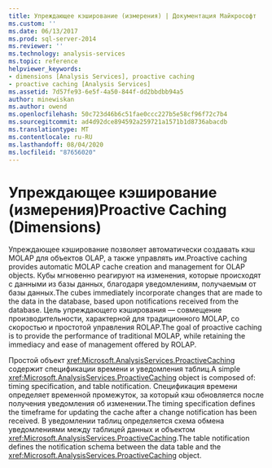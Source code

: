 ```yaml
---
title: Упреждающее кэширование (измерения) | Документация Майкрософт
ms.custom: ''
ms.date: 06/13/2017
ms.prod: sql-server-2014
ms.reviewer: ''
ms.technology: analysis-services
ms.topic: reference
helpviewer_keywords:
- dimensions [Analysis Services], proactive caching
- proactive caching [Analysis Services]
ms.assetid: 7d57fe93-6e5f-4a50-844f-dd2bbdbb94a5
author: minewiskan
ms.author: owend
ms.openlocfilehash: 50c723d46b6c51fae0ccc227b5e58cf96f72c7b4
ms.sourcegitcommit: ad4d92dce894592a259721a1571b1d8736abacdb
ms.translationtype: MT
ms.contentlocale: ru-RU
ms.lasthandoff: 08/04/2020
ms.locfileid: "87656020"
---
```

# <a name="proactive-caching-dimensions"></a><span data-ttu-id="bd59b-102">Упреждающее кэширование (измерения)</span><span class="sxs-lookup"><span data-stu-id="bd59b-102">Proactive Caching (Dimensions)</span></span>
  <span data-ttu-id="bd59b-103">Упреждающее кэширование позволяет автоматически создавать кэш MOLAP для объектов OLAP, а также управлять им.</span><span class="sxs-lookup"><span data-stu-id="bd59b-103">Proactive caching provides automatic MOLAP cache creation and management for OLAP objects.</span></span> <span data-ttu-id="bd59b-104">Кубы мгновенно реагируют на изменения, которые происходят с данными из базы данных, благодаря уведомлениям, получаемым от базы данных.</span><span class="sxs-lookup"><span data-stu-id="bd59b-104">The cubes immediately incorporate changes that are made to the data in the database, based upon notifications received from the database.</span></span> <span data-ttu-id="bd59b-105">Цель упреждающего кэширования — совмещение производительности, характерной для традиционного MOLAP, со скоростью и простотой управления ROLAP.</span><span class="sxs-lookup"><span data-stu-id="bd59b-105">The goal of proactive caching is to provide the performance of traditional MOLAP, while retaining the immediacy and ease of management offered by ROLAP.</span></span>  
  
 <span data-ttu-id="bd59b-106">Простой объект <xref:Microsoft.AnalysisServices.ProactiveCaching> содержит спецификации времени и уведомления таблиц.</span><span class="sxs-lookup"><span data-stu-id="bd59b-106">A simple <xref:Microsoft.AnalysisServices.ProactiveCaching> object is composed of: timing specification, and table notification.</span></span> <span data-ttu-id="bd59b-107">Спецификация времени определяет временной промежуток, за который кэш обновляется после получения уведомления об изменении.</span><span class="sxs-lookup"><span data-stu-id="bd59b-107">The timing specification defines the timeframe for updating the cache after a change notification has been received.</span></span> <span data-ttu-id="bd59b-108">В уведомлении таблиц определяется схема обмена уведомлениями между таблицей данных и объектом <xref:Microsoft.AnalysisServices.ProactiveCaching>.</span><span class="sxs-lookup"><span data-stu-id="bd59b-108">The table notification defines the notification schema between the data table and the <xref:Microsoft.AnalysisServices.ProactiveCaching> object.</span></span>  
  
  
